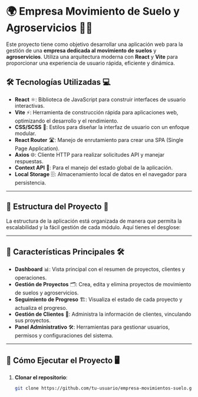 # 🌍 **Empresa Movimiento de Suelo y Agroservicios** 🚜🌱

Este proyecto tiene como objetivo desarrollar una aplicación web para la gestión de una 
**empresa dedicada al movimiento de suelos** y **agroservicios**. Utiliza una arquitectura moderna con **React** y **Vite** para proporcionar una experiencia de usuario rápida, eficiente y dinámica.

## 🛠 **Tecnologías Utilizadas** 💻

- **React** ⚛️: Biblioteca de JavaScript para construir interfaces de usuario interactivas.
- **Vite** ⚡: Herramienta de construcción rápida para aplicaciones web, optimizando el desarrollo y el rendimiento.
- **CSS/SCSS** 🎨: Estilos para diseñar la interfaz de usuario con un enfoque modular.
- **React Router** 🛣️: Manejo de enrutamiento para crear una SPA (Single Page Application).
- **Axios** 🌐: Cliente HTTP para realizar solicitudes API y manejar respuestas.
- **Context API** 🔄: Para el manejo del estado global de la aplicación.
- **Local Storage** 🗄️: Almacenamiento local de datos en el navegador para persistencia.

---

## 📂 **Estructura del Proyecto** 📁

La estructura de la aplicación está organizada de manera que permita la escalabilidad y la fácil gestión de cada módulo. Aquí tienes el desglose:

---

## 🚀 **Características Principales** 🛠️

- **Dashboard** 📊: Vista principal con el resumen de proyectos, clientes y operaciones.
- **Gestión de Proyectos** 🗂️: Crea, edita y elimina proyectos de movimiento de suelos y agroservicios.
- **Seguimiento de Progreso** 🏗️: Visualiza el estado de cada proyecto y actualiza el progreso.
- **Gestión de Clientes** 👥: Administra la información de clientes, vinculando sus proyectos.
- **Panel Administrativo** 🛠️: Herramientas para gestionar usuarios, permisos y configuraciones del sistema.

---

## 🔧 **Cómo Ejecutar el Proyecto** 🖥️

1. **Clonar el repositorio**:

   ```bash
   git clone https://github.com/tu-usuario/empresa-movimientos-suelo.git

